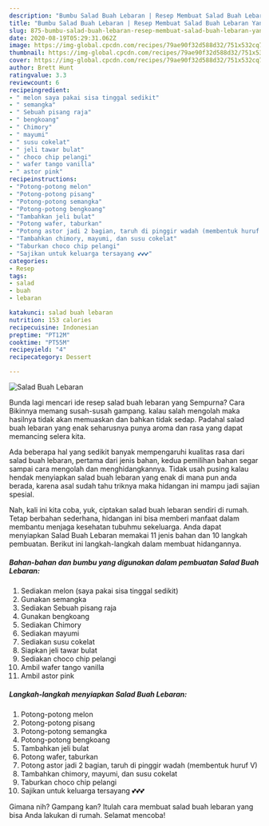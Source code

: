 ```yaml
---
description: "Bumbu Salad Buah Lebaran | Resep Membuat Salad Buah Lebaran Yang Enak dan Simpel"
title: "Bumbu Salad Buah Lebaran | Resep Membuat Salad Buah Lebaran Yang Enak dan Simpel"
slug: 875-bumbu-salad-buah-lebaran-resep-membuat-salad-buah-lebaran-yang-enak-dan-simpel
date: 2020-08-19T05:29:31.062Z
image: https://img-global.cpcdn.com/recipes/79ae90f32d588d32/751x532cq70/salad-buah-lebaran-foto-resep-utama.jpg
thumbnail: https://img-global.cpcdn.com/recipes/79ae90f32d588d32/751x532cq70/salad-buah-lebaran-foto-resep-utama.jpg
cover: https://img-global.cpcdn.com/recipes/79ae90f32d588d32/751x532cq70/salad-buah-lebaran-foto-resep-utama.jpg
author: Brett Hunt
ratingvalue: 3.3
reviewcount: 6
recipeingredient:
- " melon saya pakai sisa tinggal sedikit"
- " semangka"
- " Sebuah pisang raja"
- " bengkoang"
- " Chimory"
- " mayumi"
- " susu cokelat"
- " jeli tawar bulat"
- " choco chip pelangi"
- " wafer tango vanilla"
- " astor pink"
recipeinstructions:
- "Potong-potong melon"
- "Potong-potong pisang"
- "Potong-potong semangka"
- "Potong-potong bengkoang"
- "Tambahkan jeli bulat"
- "Potong wafer, taburkan"
- "Potong astor jadi 2 bagian, taruh di pinggir wadah (membentuk huruf V)"
- "Tambahkan chimory, mayumi, dan susu cokelat"
- "Taburkan choco chip pelangi"
- "Sajikan untuk keluarga tersayang 💕💕💕"
categories:
- Resep
tags:
- salad
- buah
- lebaran

katakunci: salad buah lebaran 
nutrition: 153 calories
recipecuisine: Indonesian
preptime: "PT12M"
cooktime: "PT55M"
recipeyield: "4"
recipecategory: Dessert

---
```



![Salad Buah Lebaran](https://img-global.cpcdn.com/recipes/79ae90f32d588d32/751x532cq70/salad-buah-lebaran-foto-resep-utama.jpg)

Bunda lagi mencari ide resep salad buah lebaran yang Sempurna? Cara Bikinnya memang susah-susah gampang. kalau salah mengolah maka hasilnya tidak akan memuaskan dan bahkan tidak sedap. Padahal salad buah lebaran yang enak seharusnya punya aroma dan rasa yang dapat memancing selera kita.



Ada beberapa hal yang sedikit banyak mempengaruhi kualitas rasa dari salad buah lebaran, pertama dari jenis bahan, kedua pemilihan bahan segar sampai cara mengolah dan menghidangkannya. Tidak usah pusing kalau hendak menyiapkan salad buah lebaran yang enak di mana pun anda berada, karena asal sudah tahu triknya maka hidangan ini mampu jadi sajian spesial.


Nah, kali ini kita coba, yuk, ciptakan salad buah lebaran sendiri di rumah. Tetap berbahan sederhana, hidangan ini bisa memberi manfaat dalam membantu menjaga kesehatan tubuhmu sekeluarga. Anda dapat menyiapkan Salad Buah Lebaran memakai 11 jenis bahan dan 10 langkah pembuatan. Berikut ini langkah-langkah dalam membuat hidangannya.

<!--inarticleads1-->

##### Bahan-bahan dan bumbu yang digunakan dalam pembuatan Salad Buah Lebaran:

1. Sediakan  melon (saya pakai sisa tinggal sedikit)
1. Gunakan  semangka
1. Sediakan  Sebuah pisang raja
1. Gunakan  bengkoang
1. Sediakan  Chimory
1. Sediakan  mayumi
1. Sediakan  susu cokelat
1. Siapkan  jeli tawar bulat
1. Sediakan  choco chip pelangi
1. Ambil  wafer tango vanilla
1. Ambil  astor pink




<!--inarticleads2-->

##### Langkah-langkah menyiapkan Salad Buah Lebaran:

1. Potong-potong melon
1. Potong-potong pisang
1. Potong-potong semangka
1. Potong-potong bengkoang
1. Tambahkan jeli bulat
1. Potong wafer, taburkan
1. Potong astor jadi 2 bagian, taruh di pinggir wadah (membentuk huruf V)
1. Tambahkan chimory, mayumi, dan susu cokelat
1. Taburkan choco chip pelangi
1. Sajikan untuk keluarga tersayang 💕💕💕




Gimana nih? Gampang kan? Itulah cara membuat salad buah lebaran yang bisa Anda lakukan di rumah. Selamat mencoba!
